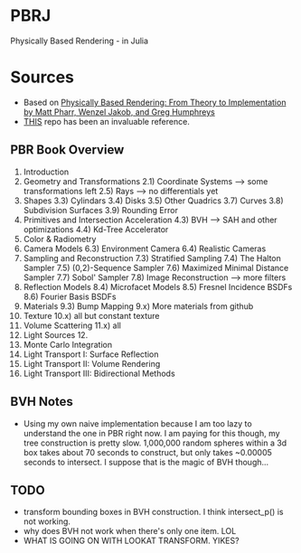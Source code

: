 # PBRJ
Physically Based Rendering - in Julia


# Sources
- Based on [Physically Based Rendering: From Theory to Implementation by Matt Pharr, Wenzel Jakob, and Greg Humphreys](https://www.pbr-book.org/)
- [THIS](https://github.com/pxl-th/Trace.jl) repo has been an invaluable reference.

## PBR Book Overview 
1) Introduction
2) Geometry and Transformations
    2.1) Coordinate Systems --> some transformations left
    2.5) Rays --> no differentials yet
3) Shapes
    3.3) Cylindars
    3.4) Disks
    3.5) Other Quadrics
    3.7) Curves
    3.8) Subdivision Surfaces
    3.9) Rounding Error
4) Primitives and Intersection Acceleration
    4.3) BVH --> SAH and other optimizations
    4.4) Kd-Tree Accelerator
5) Color & Radiometry
6) Camera Models
    6.3) Environment Camera
    6.4) Realistic Cameras
7) Sampling and Reconstruction
    7.3) Stratified Sampling
    7.4) The Halton Sampler
    7.5) (0,2)-Sequence Sampler
    7.6) Maximized Minimal Distance Sampler
    7.7) Sobol' Sampler
    7.8) Image Reconstruction --> more filters
8) Reflection Models
    8.4) Microfacet Models
    8.5) Fresnel Incidence BSDFs
    8.6) Fourier Basis BSDFs
9) Materials
    9.3) Bump Mapping
    9.x) More materials from github
10) Texture
    10.x) all but constant texture
11) Volume Scattering
    11.x) all
12) Light Sources
    12.
13) Monte Carlo Integration
14) Light Transport I: Surface Reflection
15) Light Transport II: Volume Rendering
16) Light Transport III: Bidirectional Methods 

## BVH Notes
- Using my own naive implementation because I am too lazy to understand the one in PBR right now. I am paying for this though, my tree construction is pretty slow. 1,000,000 random spheres within a 3d box takes about 70 seconds to construct, but only takes ~0.00005 seconds to intersect. I suppose that is the magic of BVH though...

## TODO
- transform bounding boxes in BVH construction. I think intersect_p() is not working.
- why does BVH not work when there's only one item. LOL
- WHAT IS GOING ON WITH LOOKAT TRANSFORM. YIKES?